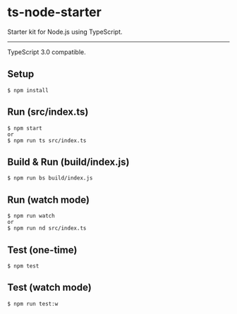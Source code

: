 # ts-node-starter
Starter kit for Node.js using TypeScript.

---

TypeScript 3.0 compatible.

## Setup
```
$ npm install
```

## Run (src/index.ts)
```
$ npm start
or
$ npm run ts src/index.ts
```

## Build & Run (build/index.js)
```
$ npm run bs build/index.js
```

## Run (watch mode)
```
$ npm run watch
or
$ npm run nd src/index.ts
```

## Test (one-time)
```
$ npm test
```

## Test (watch mode)
```
$ npm run test:w
```

